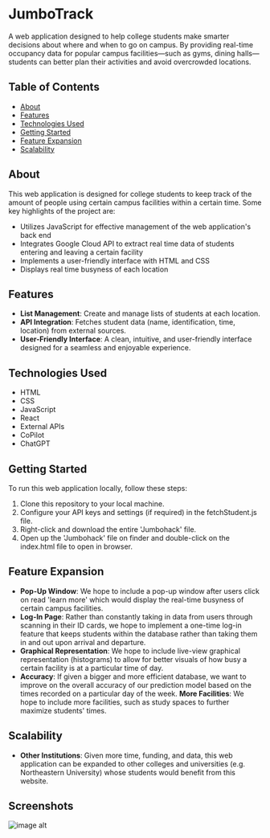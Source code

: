 # JumboTrack

A web application designed to help college students make smarter decisions about where and when to go on campus. By providing real-time occupancy data for popular campus facilities—such as gyms, dining halls—students can better plan their activities and avoid overcrowded locations.


## Table of Contents

- [About](#about)
- [Features](#features)
- [Technologies Used](#technologies-used)
- [Getting Started](#getting-started)
- [Feature Expansion](#feature-expansion)
- [Scalability](#feature-expansion)


## About

This web application is designed for college students to keep track of the amount of people using certain campus facilities within a
certain time. Some key highlights of the project are: 

- Utilizes JavaScript for effective management of the web application's back end
- Integrates Google Cloud API to extract real time data of students entering and leaving a certain facility
- Implements a user-friendly interface with HTML and CSS
- Displays real time busyness of each location


## Features

- **List Management**: Create and manage lists of students at each location.
- **API Integration**: Fetches student data (name, identification, time, location) from external sources.
- **User-Friendly Interface**: A clean, intuitive, and user-friendly interface designed for a seamless and enjoyable experience.


## Technologies Used

- HTML
- CSS
- JavaScript
- React
- External APIs
- CoPilot
- ChatGPT


## Getting Started

To run this web application locally, follow these steps:

1. Clone this repository to your local machine.
2. Configure your API keys and settings (if required) in the fetchStudent.js file.
3. Right-click and download the entire 'Jumbohack' file.
4. Open up the 'Jumbohack' file on finder and double-click on the index.html file to open in browser.


## Feature Expansion
- **Pop-Up Window**: We hope to include a pop-up window after users click on read 'learn more' which
would display the real-time busyness of certain campus facilities. 
- **Log-In Page**: Rather than constantly taking in data from users through scanning in their ID cards,
we hope to implement a one-time log-in feature that keeps students within the database rather than taking them
in and out upon arrival and departure.
- **Graphical Representation**: We hope to include live-view graphical representation (histograms) to allow
for better visuals of how busy a certain facility is at a particular time of day. 
- **Accuracy**: If given a bigger and more efficient database, we want to improve on the overall accuracy of our
prediction model based on the times recorded on a particular day of the week. 
**More Facilities**: We hope to include more facilities, such as study spaces to further maximize students' times.


## Scalability
- **Other Institutions**: Given more time, funding, and data, this web application can be expanded to other
colleges and universities (e.g. Northeastern University) whose students would benefit from this website.


## Screenshots
![image alt]([https://github.com/yzeng1121/virtual_soundboard/blob/98c043cdfb9a648bfa97f29db5b1fbfb4608fd69/screenshots/web_app.png](https://github.com/Virtual-Zhi/Jumbohack/blob/5d16ca04ead42237ee0a3822e86673ef62967724/homepage.png))

